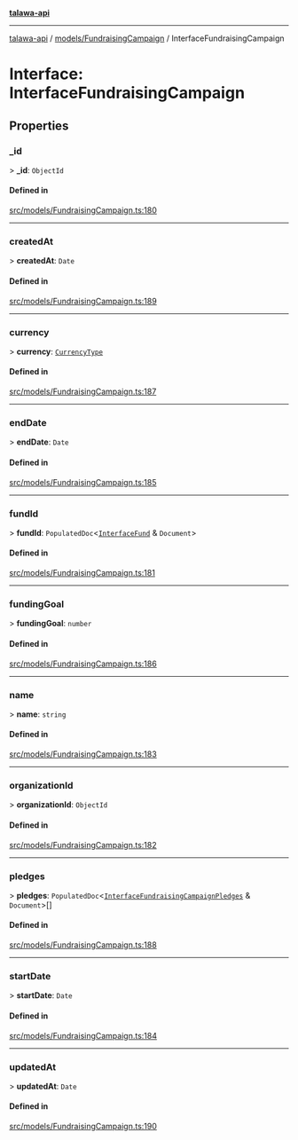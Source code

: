 [**talawa-api**](../../../README.md)

***

[talawa-api](../../../modules.md) / [models/FundraisingCampaign](../README.md) / InterfaceFundraisingCampaign

# Interface: InterfaceFundraisingCampaign

## Properties

### \_id

\> **\_id**: `ObjectId`

#### Defined in

[src/models/FundraisingCampaign.ts:180](https://github.com/PalisadoesFoundation/talawa-api/blob/5c5b29a0ea487bda8306089fe128f43f3be29f94/src/models/FundraisingCampaign.ts#L180)

***

### createdAt

\> **createdAt**: `Date`

#### Defined in

[src/models/FundraisingCampaign.ts:189](https://github.com/PalisadoesFoundation/talawa-api/blob/5c5b29a0ea487bda8306089fe128f43f3be29f94/src/models/FundraisingCampaign.ts#L189)

***

### currency

\> **currency**: [`CurrencyType`](../enumerations/CurrencyType.md)

#### Defined in

[src/models/FundraisingCampaign.ts:187](https://github.com/PalisadoesFoundation/talawa-api/blob/5c5b29a0ea487bda8306089fe128f43f3be29f94/src/models/FundraisingCampaign.ts#L187)

***

### endDate

\> **endDate**: `Date`

#### Defined in

[src/models/FundraisingCampaign.ts:185](https://github.com/PalisadoesFoundation/talawa-api/blob/5c5b29a0ea487bda8306089fe128f43f3be29f94/src/models/FundraisingCampaign.ts#L185)

***

### fundId

\> **fundId**: `PopulatedDoc`\<[`InterfaceFund`](../../Fund/interfaces/InterfaceFund.md) & `Document`\>

#### Defined in

[src/models/FundraisingCampaign.ts:181](https://github.com/PalisadoesFoundation/talawa-api/blob/5c5b29a0ea487bda8306089fe128f43f3be29f94/src/models/FundraisingCampaign.ts#L181)

***

### fundingGoal

\> **fundingGoal**: `number`

#### Defined in

[src/models/FundraisingCampaign.ts:186](https://github.com/PalisadoesFoundation/talawa-api/blob/5c5b29a0ea487bda8306089fe128f43f3be29f94/src/models/FundraisingCampaign.ts#L186)

***

### name

\> **name**: `string`

#### Defined in

[src/models/FundraisingCampaign.ts:183](https://github.com/PalisadoesFoundation/talawa-api/blob/5c5b29a0ea487bda8306089fe128f43f3be29f94/src/models/FundraisingCampaign.ts#L183)

***

### organizationId

\> **organizationId**: `ObjectId`

#### Defined in

[src/models/FundraisingCampaign.ts:182](https://github.com/PalisadoesFoundation/talawa-api/blob/5c5b29a0ea487bda8306089fe128f43f3be29f94/src/models/FundraisingCampaign.ts#L182)

***

### pledges

\> **pledges**: `PopulatedDoc`\<[`InterfaceFundraisingCampaignPledges`](../../FundraisingCampaignPledge/interfaces/InterfaceFundraisingCampaignPledges.md) & `Document`\>[]

#### Defined in

[src/models/FundraisingCampaign.ts:188](https://github.com/PalisadoesFoundation/talawa-api/blob/5c5b29a0ea487bda8306089fe128f43f3be29f94/src/models/FundraisingCampaign.ts#L188)

***

### startDate

\> **startDate**: `Date`

#### Defined in

[src/models/FundraisingCampaign.ts:184](https://github.com/PalisadoesFoundation/talawa-api/blob/5c5b29a0ea487bda8306089fe128f43f3be29f94/src/models/FundraisingCampaign.ts#L184)

***

### updatedAt

\> **updatedAt**: `Date`

#### Defined in

[src/models/FundraisingCampaign.ts:190](https://github.com/PalisadoesFoundation/talawa-api/blob/5c5b29a0ea487bda8306089fe128f43f3be29f94/src/models/FundraisingCampaign.ts#L190)
